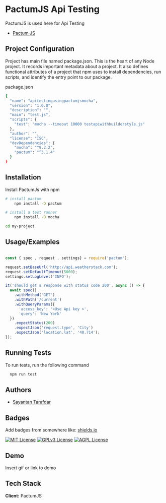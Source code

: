 
# PactumJS Api Testing

PactumJS is used here for Api Testing

- [Pactum JS](https://pactumjs.github.io/)



## Project Configuration
Project has main file named package.json. This is the heart of any Node project. It records important metadata about a project.
It also defines functional attributes of a project that npm uses to install dependencies, run scripts, and identify the entry point to our package.

package.json
```bash
{
  "name": "apitestingusingpactumjsmocha",
  "version": "1.0.0",
  "description": "",
  "main": "test.js",
  "scripts": {
    "test": "mocha --timeout 10000 testapiwithbuilderstyle.js"
  },
  "author": "",
  "license": "ISC",
  "devDependencies": {
    "mocha": "^9.2.2",
    "pactum": "^3.1.4"
  }
}
```


## Installation

Install PactumJs with npm

```bash
# install pactum
    npm install -D pactum

# install a test runner
    npm install -D mocha

cd my-project
```
    
## Usage/Examples

```javascript

const { spec , request , settings} = require('pactum');

request.setBaseUrl('http://api.weatherstack.com');
request.setDefaultTimeout(5000);
settings.setLogLevel('INFO');

it('should get a response with status code 200', async () => {
  await spec()
    .withMethod('GET')
    .withPath('/current')  
    .withQueryParams({
      'access_key': '<Use Api key >',
      'query': 'New York'
  })
    .expectStatus(200)
    .expectJson('request.type', 'City')
    .expectJson('location.lat', '40.714');
});
```


## Running Tests

To run tests, run the following command

```bash
  npm run test
```


## Authors

- [Sayantan Tarafdar](https://github.com/bunty20077)


## Badges

Add badges from somewhere like: [shields.io](https://shields.io/)

[![MIT License](https://img.shields.io/badge/License-MIT-green.svg)](https://choosealicense.com/licenses/mit/)
[![GPLv3 License](https://img.shields.io/badge/License-GPL%20v3-yellow.svg)](https://opensource.org/licenses/)
[![AGPL License](https://img.shields.io/badge/license-AGPL-blue.svg)](http://www.gnu.org/licenses/agpl-3.0)


## Demo

Insert gif or link to demo


## Tech Stack

**Client:** PactumJS


